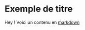 # Exemple de titre

Hey ! Voici un contenu en [markdown](https://github.com/adam-p/markdown-here/wiki/Markdown-Cheatsheet#table-of-contents)